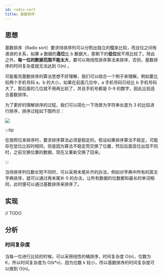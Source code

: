 ```yaml
---
id: radix-sort
title: 基数排序
---
```


## 思想

基数排序（Radix sort）要求待排序列可以分割出独立的**位**来比较，而且位之间有递进的关系，如果 a 数据的**高位**比 b 数据大，那剩下的**低位**就不用比较了。除此之外，**每一位的数据范围不能太大**，要可以用线性排序算法来排序，否则，基数排序的时间复杂度就无法达到 O(n) 。

可能看完基数排序的算法思想不好理解，我们可以结合一个例子来理解。例如要比较两个手机号码 a，b 的大小，如果在前面几位中，a 手机号码已经比 b 手机号码大了，那后面的几位就不用再比较了，并且手机号都是 0-9 的数字，因此比较适合基数排序。

为了更好的理解排序的过程，我们可以简化一下场景为字符串长度为 3 的比较进行排序，排序过程如下图所示：

<Img w="600" src='https://cosmos-x.oss-cn-hangzhou.aliyuncs.com/20200725232102.png'/>

:::tip

在按照位来排序时，要求排序算法必须是稳定的。假设如果排序算法不稳定，可能存在低位比较时相同，但是因为算法不稳定而交换了位置，然后后面高位出现不同时，之前交换位置的数据，现在又重新交换了回来。

:::

当待排序列位数长短不同时，可以采用末尾补齐的办法，例如对字典中所有的英文字典排序，就可以通过再末尾补 0 的办法，让所有数据的位数都和最长的单词相同，此时便可以通过基数排序来排序了。

## 实现

// TODO

## 分析

### 时间复杂度

当每一位进行比较的时候，可以采用线性的桶排序，时间复杂度 O(n)，位数为 K，所以时间复杂度为 O(k\*n)，因为位数 k 较小，所以基数排序的时间复杂度可以做到 O(n)。
